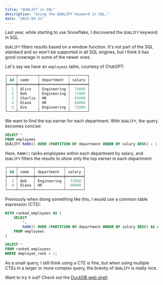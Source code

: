 ```yaml
---
title: "QUALIFY in SQL"
description: "Using the QUALIFY keyword in SQL."
date: "2025-04-22"
---
```


Last year, while starting to use Snowflake, I discovered the `QUALIFY` keyword in SQL.

`QUALIFY` filters results based on a window function. It's not part of the SQL standard and so won't be supported in all SQL engines, but I think it has good coverage in some of the newer ones. 

Let's say we have an `employees` table, courtesy of ChatGPT:

```sql
┌────┬─────────┬─────────────┬────────┐
│ id ┆ name    ┆ department  ┆ salary │
╞════╪═════════╪═════════════╪════════╡
│  1 ┆ Alice   ┆ Engineering ┆  70000 │
│  2 ┆ Bob     ┆ Engineering ┆  72000 │
│  3 ┆ Charlie ┆ HR          ┆  65000 │
│  4 ┆ Diana   ┆ HR          ┆  68000 │
│  5 ┆ Eve     ┆ Engineering ┆  71000 │
└────┴─────────┴─────────────┴────────┘
```

We want to find the top earner for each department. With `QUALIFY`, the query becomes concise:

```sql
SELECT * 
FROM employees
QUALIFY RANK() OVER (PARTITION BY department ORDER BY salary DESC) = 1;
```

Here, `RANK()` ranks employees within each department by salary, and `QUALIFY` filters the results to show only the top earner in each department.

```sql
┌────┬───────┬─────────────┬────────┐
│ id ┆ name  ┆ department  ┆ salary │
╞════╪═══════╪═════════════╪════════╡
│  2 ┆ Bob   ┆ Engineering ┆  72000 │
│  4 ┆ Diana ┆ HR          ┆  68000 │
└────┴───────┴─────────────┴────────┘
```

Previously when doing something like this, I would use a common table expression (CTE):

```sql
WITH ranked_employees AS (
    SELECT 
        *,
        RANK() OVER (PARTITION BY department ORDER BY salary DESC) AS employee_rank
    FROM employees
)

SELECT *
FROM ranked_employees
WHERE employee_rank = 1;
```

As a small query, I still think using a CTE is fine, but when using multiple CTEs in a larger or more complex query, the brevity of `QUALIFY` is really nice.

Want to try it out? Check out the [DuckDB web shell](https://shell.duckdb.org/#queries=v0,CREATE-TABLE-employees-AS%0ASELECT-*-FROM-(VALUES%0A----(1%2C-'Alice'%2C-'Engineering'%2C-70000)%2C%0A----(2%2C-'Bob'%2C-'Engineering'%2C-72000)%2C%0A----(3%2C-'Charlie'%2C-'HR'%2C-65000)%2C%0A----(4%2C-'Diana'%2C-'HR'%2C-68000)%2C%0A----(5%2C-'Eve'%2C-'Engineering'%2C-71000)%0A)-AS-t(id%2C-name%2C-department%2C-salary)~%0A,SELECT-*-FROM-employees~,SELECT-*-FROM-employees-QUALIFY-RANK()-OVER-(PARTITION-BY-department-ORDER-BY-salary-DESC)-%3D-1~).

